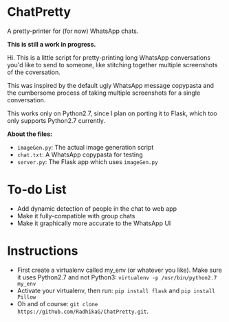 # ChatPretty
A pretty-printer for (for now) WhatsApp chats.

**This is still a work in progress.**

Hi. This is a little script for pretty-printing long WhatsApp conversations you'd like to send to someone, like stitching together multiple screenshots of the coversation.

This was inspired by the default ugly WhatsApp message copypasta and the cumbersome process of taking multiple screenshots for a single conversation.

This works only on Python2.7, since I plan on porting it to Flask, which too only supports Python2.7 currently.

**About the files:**
* `imageGen.py`: The actual image generation script
* `chat.txt`: A WhatsApp copypasta for testing
* `server.py`: The Flask app which uses `imageGen.py`

# To-do List
* Add dynamic detection of people in the chat to web app
* Make it fully-compatible with group chats
* Make it graphically more accurate to the WhatsApp UI

# Instructions

* First create a virtualenv called my_env (or whatever you like). Make sure it uses Python2.7 and not Python3: `virtualenv -p /usr/bin/python2.7 my_env`
* Activate your virtualenv, then run: `pip install flask` and `pip install Pillow`
* Oh and of course: `git clone https://github.com/RadhikaG/ChatPretty.git`.
